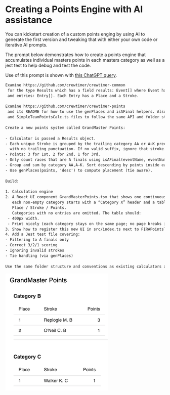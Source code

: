 # Creating a Points Engine with AI assistance

You can kickstart creation of a custom points enging by using AI to generate the first version and tweaking that with either your own code or iterative AI prompts.

The prompt below demonstrates how to create a points engine that accumulates individual masters points in each masters category as well as a jest test to help debug and test the code.

Use of this prompt is shown with [this ChatGPT query](https://chatgpt.com/share/68dacd9e-2874-8008-9d82-029dc79007e5).

```txt
Examine https://github.com/crewtimer/crewtimer-common
 for the type Results which has a field results: Event[] where Event has fields EventNum, Event, 
 and entries: Entry[]. Each Entry has a Place and a Stroke.

Examine https://github.com/crewtimer/crewtimer-points
 and its README for how to use the genPlaces and isAFinal helpers. Also look at the SimpleTeamPoints.tsx 
 and SimpleTeamPointsCalc.ts files to follow the same API and folder structure.

Create a new points system called GrandMaster Points:

- Calculator is passed a Results object.
- Each unique Stroke is grouped by the trailing category AA or A–K preceded by a space and 
  with no trailing punctuation. If no valid suffix, ignore that stroke.
- Points: 3 for 1st, 2 for 2nd, 1 for 3rd.
- Only count races that are A finals using isAFinal(eventName, eventNum).
- Group and sum by category AA,A–K. Sort descending by points inside each category.
- Use genPlaces(points, 'desc') to compute placement (tie aware).

Build:

1. Calculation engine
2. A React UI component GrandMasterPoints.tsx that shows one continuous vertical table: 
   each non-empty category starts with a “Category X” header and a table with columns 
   Place / Stroke / Points. 
   Categories with no entries are omitted. The table should:
 - 400px width.
 - Print nicely (each category stays on the same page; no page breaks inside a category).
3. Show how to register this new UI in src/index.ts next to FIRAPointsTraditional 
4. Add a Jest test file covering:
- Filtering to A finals only
- Correct 3/2/1 scoring
- Ignoring invalid strokes
- Tie handling (via genPlaces)

Use the same folder structure and conventions as existing calculators and viewers.
```

![AI Points Example](./ai-points-example.png)
